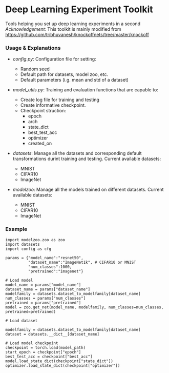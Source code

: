 # Deep Learning Experiment Toolkit
Tools helping you set up deep learning experiments in a second
_Acknowledgement:_ This toolkit is mainly modified from https://github.com/tribhuvanesh/knockoffnets/tree/master/knockoff

### Usage & Explanations
- _config.py_: Configuration file for setting:
    - Random seed
    - Default path for datasets, model zoo, etc.
    - Default parameters (i.g. mean and std of a dataset)
    
- _model_utils.py_: Training and evaluation functions that are capable to:
    - Create log file for training and testing
    - Create informative checkpoint. 
    - Checkpoint struction:
        - epoch
        - arch
        - state_dict
        - best_test_acc
        - optimizer
        - created_on
    
- _datasets_: Manage all the datasets and corresponding default transformations durint training and testing. Current available datasets:
    - MNIST
    - CIFAR10
    - ImageNet
    
- _modelzoo_: Manage all the models trained on different datasets. Current available datasets:
    - MNIST
    - CIFAR10
    - ImageNet
    
    
### Example

```
import modelzoo.zoo as zoo
import datasets
import config as cfg

params = {"model_name":"resnet50",
          "dataset_name":"ImageNet1k", # CIFAR10 or MNIST
          "num_classes":1000,
          "pretrained":"imagenet"}
```

```
# Load model
model_name = params["model_name"]
dataset_name = params["dataset_name"]
modelfamily = datasets.dataset_to_modelfamily[dataset_name]
num_classes = params["num_classes"]
pretrained = params["pretrained"]
model = zoo.get_net(model_name, modelfamily, num_classes=num_classes, pretrained=pretrained)

```

```
# Load dataset

modelfamily = datasets.dataset_to_modelfamily[dataset_name]
dataset = datasets.__dict__[dataset_name]

```

```
# Load model checkpoint
checkpoint = torch.load(model_path)
start_epoch = checkpoint["epoch"]
best_test_acc = checkpoint["best_acc"]
model.load_state_dict(checkpoint["state_dict"])
optimizer.load_state_dict(checkpoint["optimizer"])
```